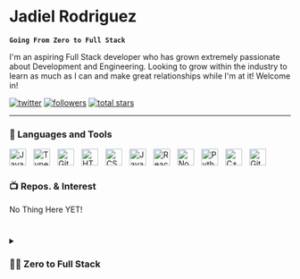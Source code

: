 #  Jadiel Rodriguez

**`Going From Zero to Full Stack`**

I'm an aspiring Full Stack developer who has grown extremely passionate about Development and Engineering. Looking to grow within the industry to learn as much as I can and make great relationships while I'm at it! Welcome in!
   <p align="left">
      <a href="https://twitter.com/JDLRODZ">
         <img alt="twitter" title="Follow Me on Twitter!" src=" ?logo=https://custom-icon-badges.demolab.com/badge/twitter-follow-blue"/></a> 
       </a> 
      <a href="https://github.com/JadielRodz?tab=followers">
         <img alt="followers" title="Follow me on Github" src="https://custom-icon-badges.demolab.com/github/followers/JadielRodz?color=236ad3&labelColor=1155ba&style=for-the-badge&logo=person-add&label=Follow&logoColor=white"/></a>
      <a href="https://github.com/JadielRodz?tab=repositories&sort=stargazers">
         <img alt="total stars" title="Total stars on GitHub" src="https://custom-icon-badges.demolab.com/github/stars/JadielRodz?color=55960c&style=for-the-badge&labelColor=488207&logo=star"/></a>
   </p>

---

### 🧰 Languages and Tools

<img align="left" alt="Java" width="30px" style="padding-right:10px;" src="https://cdn.jsdelivr.net/gh/devicons/devicon/icons/java/java-original.svg"/>
 
<img align="left" alt="TypeScript" width="30px" style="padding-right:10px;" src="https://cdn.jsdelivr.net/gh/devicons/devicon/icons/typescript/typescript-plain.svg" />

<img align="left" alt="Git" width="30px" style="padding-right:10px;" src="https://cdn.jsdelivr.net/gh/devicons/devicon/icons/git/git-original.svg" />
<img align="left" alt="HTML" width="30px" style="padding-right:10px;" src="https://cdn.jsdelivr.net/gh/devicons/devicon/icons/html5/html5-plain.svg" />
<img align="left" alt="CSS" width="30px" style="padding-right:10px;" src="https://cdn.jsdelivr.net/gh/devicons/devicon/icons/css3/css3-plain.svg" />
<img align="left" alt="JavaScript" width="30px" style="padding-right:10px;" src="https://cdn.jsdelivr.net/gh/devicons/devicon/icons/javascript/javascript-plain.svg" />
<img align="left" alt="React" width="30px" style="padding-right:10px;" src="https://cdn.jsdelivr.net/gh/devicons/devicon/icons/react/react-original.svg" />
<img align="left" alt="NodeJS" width="30px" style="padding-right:10px;" src="https://cdn.jsdelivr.net/gh/devicons/devicon/icons/nodejs/nodejs-original.svg" />
<img align="left" alt="Python" width="30px" style="padding-right:10px;" src="https://cdn.jsdelivr.net/gh/devicons/devicon/icons/python/python-plain.svg" />
<img align="left" alt="C++" width="30px" style="padding-right:10px;" src="https://cdn.jsdelivr.net/gh/devicons/devicon/icons/cplusplus/cplusplus-line.svg" />
<img align="left" alt="GitHub" width="30px" style="padding-right:10px;" src="https://cdn.jsdelivr.net/gh/devicons/devicon/icons/github/github-original.svg" />
<br />

#

### 📺 Repos. & Interest

<!-- BEGIN YOUTUBE-CARDS -->
No Thing Here YET!
<!-- END YOUTUBE-CARDS -->


#
#

<details>
 <summary><h3>👨‍💻 Zero to Full Stack</h3></summary>
I have alkways been interested in the amazing science that is computers, I Picked up my first real PC around 2013 and fell in Love. Ever since then from playing LoL, CSGO, and among many others I spent a lot of time tryingt o learn as much as I could of my new found love. Hence I started to dabble into Development. I just recently started to learn and grow passionate over coding and all that comes with it. Follow me to see how far and how fast ill go with this Journey/

[twitter]: https://twitter.com/JDLRODZ